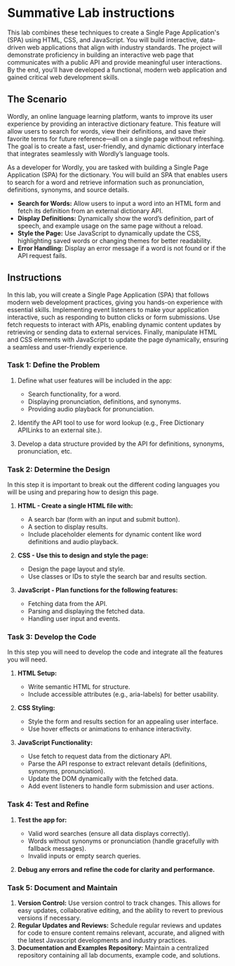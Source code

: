 # Summative Lab instructions

This lab combines these techniques to create a Single Page Application's (SPA) using HTML, CSS, and JavaScript. You will build interactive, data-driven web applications that align with industry standards. The project will demonstrate proficiency in building an interactive web page that communicates with a public API and provide meaningful user interactions. By the end, you’ll have developed a functional, modern web application and gained critical web development skills.

## The Scenario 

Wordly, an online language learning platform, wants to improve its user experience by providing an interactive dictionary feature. This feature will allow users to search for words, view their definitions, and save their favorite terms for future reference—all on a single page without refreshing. The goal is to create a fast, user-friendly, and dynamic dictionary interface that integrates seamlessly with Wordly’s language tools.

As a developer for Wordly, you are tasked with building a Single Page Application (SPA) for the dictionary. You will build an SPA that enables users to search for a word and retrieve information such as pronunciation, definitions, synonyms, and source details.

* **Search for Words:** Allow users to input a word into an HTML form and fetch its definition from an external dictionary API.
* **Display Definitions:** Dynamically show the word’s definition, part of speech, and example usage on the same page without a reload.
* **Style the Page:** Use JavaScript to dynamically update the CSS, highlighting saved words or changing themes for better readability.
* **Error Handling:** Display an error message if a word is not found or if the API request fails.

## Instructions

In this lab, you will create a Single Page Application (SPA) that follows modern web development practices, giving you hands-on experience with essential skills. Implementing event listeners to make your application interactive, such as responding to button clicks or form submissions. Use fetch requests to interact with APIs, enabling dynamic content updates by retrieving or sending data to external services. Finally, manipulate HTML and CSS elements with JavaScript to update the page dynamically, ensuring a seamless and user-friendly experience.

### Task 1: Define the Problem

1. Define what user features will be included in the app:
    * Search functionality, for a word.
    * Displaying pronunciation, definitions, and synonyms.
    * Providing audio playback for pronunciation.

2. Identify the API tool to use for word lookup (e.g., Free Dictionary APILinks to an external site.).
3. Develop a data structure provided by the API for definitions, synonyms, pronunciation, etc.

### Task 2: Determine the Design

In this step it is important to break out the different coding languages you will be using and preparing how to design this page.

1. **HTML - Create a single HTML file with:**
    * A search bar (form with an input and submit button).
    * A section to display results.
    * Include placeholder elements for dynamic content like word definitions and audio playback.

2. **CSS - Use this to design and style the page:**
    * Design the page layout and style.
    * Use classes or IDs to style the search bar and results section.

3. **JavaScript - Plan functions for the following features:**
    * Fetching data from the API.
    * Parsing and displaying the fetched data.
    * Handling user input and events.

### Task 3: Develop the Code

In this step you will need to develop the code and integrate all the features you will need.
1. **HTML Setup:**
    * Write semantic HTML for structure.
    * Include accessible attributes (e.g., aria-labels) for better usability.

2. **CSS Styling:**
    * Style the form and results section for an appealing user interface.
    * Use hover effects or animations to enhance interactivity.

3. **JavaScript Functionality:**
    * Use fetch to request data from the dictionary API.
    * Parse the API response to extract relevant details (definitions, synonyms, pronunciation).
    * Update the DOM dynamically with the fetched data.
    * Add event listeners to handle form submission and user actions.

### Task 4: Test and Refine

1. **Test the app for:**
    * Valid word searches (ensure all data displays correctly).
    * Words without synonyms or pronunciation (handle gracefully with fallback messages).
    * Invalid inputs or empty search queries.

2. **Debug any errors and refine the code for clarity and performance.**

### Task 5: Document and Maintain

1. **Version Control:** Use version control to track changes. This allows for easy updates, collaborative editing, and the ability to revert to previous versions if necessary.
2. **Regular Updates and Reviews:** Schedule regular reviews and updates for code to ensure content remains relevant, accurate, and aligned with the latest Javascript developments and industry practices.
3. **Documentation and Examples Repository:** Maintain a centralized repository containing all lab documents, example code, and solutions.